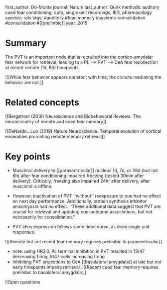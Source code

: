 first_author: Do-Monte
journal: Nature
last_author: Quirk
methods: auditory cued fear conditioning, opto, single unit recordings, IEG, pharmacology
species: rats
tags: #auditory #fear-memory #systems-consolidation #consolidation #[[prelimbic]] 
year: 2015

# Summary
The PVT is an important node that is recruited into the cortico-amydalar fear network for retrieval, leading to a PL --> PVT --> CeA fear recollection at recent remote (1d, 8d) timepoints.

![[While fear behavior appears constant with time, the circuits mediating the behavior are not.]]


# Related concepts
[[Bergstrom (2016) Neuroscience and Biobehavioral Reviews. The neurocircuitry of remote and cued fear memory]]

[[DeNardo...Luo (2019) Nature Neuroscience. Temporal evolution of cortical ensembles promoting remote memory retrieval]]


# Key points
* Muscimol delivery to [[paraventricular]] nucleus 1d, 7d, or 28d (but not 6h) after fear conditioning impaired freezing (tested 30min after delivery). Critically, freezing also impaired 24hr after delivery, after muscimol is offline.

* However, inactivation of PVT ''without'' reexposure to cue had no effect on next day performance. Additionally, protein synthesis inhibitor anisomyosin had no effect. ''These additional data suggest that PVT are crucial for retrieval and updating cue-outcome associations, but not necessarily for consolidation.''

* PVT cFos expression follows same timecourse, as does single unit responses.

![[Remote but not recent fear memory requires prelimbic to paraventricular]]
* note:  using HR3.0, PL terminal inhibition in PVT resulted in 13/47 decreasing firing, 9/47 cells increasing firing
* Inhibiting PVT projections to CeA [[basolateral amygdala]] at late but not early timepoints impairs retrieval. 
![[Recent cued fear memory requires prelimbic to basolateral amygdala.]]



!!Open questions